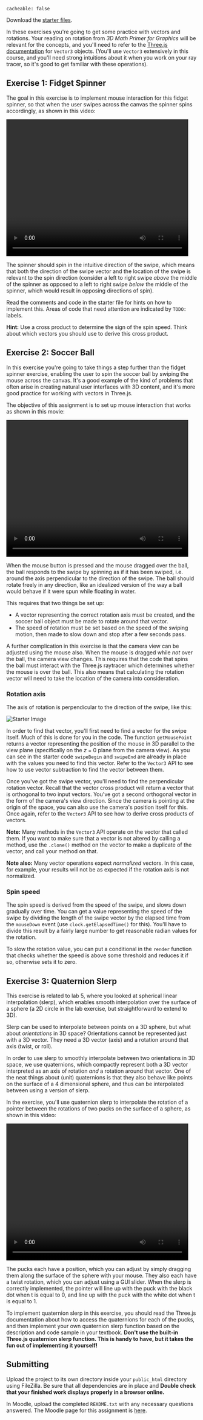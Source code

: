 ```
cacheable: false
```

Download the [starter files](/~tmullen/secure/f17cg/cs315-hw5.zip).

In these exercises you're going to get some practice with vectors and rotations. Your reading on rotation from *3D Math Primer for Graphics* will be relevant for the concepts, and you'll need to refer to the [Three.js documentation](http://threejs.org/docs/api/math/Vector3.html) for `Vector3` objects. (You'll use `Vector3` extensively in this course, and you'll need strong intuitions about it when you work on your ray tracer, so it's good to get familiar with these operations).


## Exercise 1: Fidget Spinner

The goal in this exercise is to implement mouse interaction for this fidget spinner, so that when the user swipes across the canvas the spinner spins accordingly, as shown in this video:

<video width="480" height="360" controls>
  <source src="/~tmullen/images/cg/fidgetSpinner.ogv" type="video/ogg;" codecs="theora, vorbis">
Your browser does not support the video tag.
</video>

The spinner should spin in the intuitive direction of the swipe, which means that both the direction of the swipe vector and the location of the swipe is relevant to the spin direction (consider a left to right swipe *above* the middle of the spinner as opposed to a left to right swipe *below* the middle of the spinner, which would result in opposing directions of spin).

Read the comments and code in the starter file for hints on how to implement this. Areas of code that need attention are indicated by `TODO:` labels.  

**Hint:** Use a cross product to determine the sign of the spin speed. Think about which vectors you should use to derive this cross product.

## Exercise 2: Soccer Ball

In this exercise you're going to take things a step further than the fidget spinner exercise, enabling the user to spin the soccer ball by swiping the mouse across the canvas. It's a good example of the kind of problems that often arise in creating natural user interfaces with 3D content, and it's more good practice for working with vectors in Three.js. 

The objective of this assignment is to set up mouse interaction that works as shown in this movie:

<video width="480" height="360" controls>
  <source src="/~tmullen/images/cg/soccerBall.ogv" type="video/ogg;" codecs="theora, vorbis">
Your browser does not support the video tag.
</video>

When the mouse button is pressed and the mouse dragged over the ball, the ball responds to the swipe by spinning as if it has been swiped, i.e. around the axis perpendicular to the direction of the swipe. The ball should rotate freely in any direction, like an idealized version of the way a ball would behave if it were spun while floating in water.  

This requires that two things be set up:

* A vector representing the correct rotation axis must be created, and the soccer ball object must be made to rotate around that vector.
* The speed of rotation must be set based on the speed of the swiping motion, then made to slow down and stop after a few seconds pass.

A further complication in this exercise is that the camera view can be adjusted using the mouse also. When the mouse is dragged while *not* over the ball, the camera view changes. This requires that the code that spins the ball must interact with the Three.js raytracer which determines whether the mouse is over the ball. This also means that calculating the rotation vector will need to take the location of the camera into consideration.

### Rotation axis

The axis of rotation is perpendicular to the direction of the swipe, like this:

![Starter Image](/~tmullen/images/cg/soccerBallVectors.png)

In order to find that vector, you'll first need to find a vector for the swipe itself. Much of this is done for you in the code. The function `getMousePoint` returns a vector representing the position of the mouse in 3D parallel to the view plane (specifically on the *z* = 0 plane from the camera view). As you can see in the starter code `swipeBegin` and `swipeEnd` are already in place with the values you need to find this vector. Refer to the `Vector3` API to see how to use vector subtraction to find the vector between them.

Once you've got the swipe vector, you'll need to find the perpendicular rotation vector. Recall that the vector cross product will return a vector that is orthogonal to two input vectors. You've got a second orthogonal vector in the form of the camera's view direction. Since the camera is pointing at the origin of the space, you can also use the camera's position itself for this. Once again, refer to the `Vector3` API to see how to derive cross products of vectors.

**Note:** Many methods in the `Vector3` API operate on the vector that called them. If you want to make sure that a vector is not altered by calling a method, use the `.clone()` method on the vector to make a duplicate of the vector, and call your method on that.

**Note also:** Many vector operations expect *normalized* vectors. In this case, for example, your results will not be as expected if the rotation axis is not normalized.

### Spin speed

The spin speed is derived from the speed of the swipe, and slows down gradually over time. You can get a value representing  the speed of the swipe by dividing the length of the swipe vector by the elapsed time from the `mouseDown` event (use `clock.getElapsedTime()` for this). You'll have to divide this result by a fairly large number to get reasonable radian values for the rotation.

To slow the rotation value, you can put a conditional in the `render` function that checks whether the speed is above some threshold and reduces it if so, otherwise sets it to zero.

## Exercise 3: Quaternion Slerp

This exercise is related to lab 5, where you looked at spherical linear interpolation (slerp), which enables smooth interpolation over the surface of a sphere (a 2D circle in the lab exercise, but straightforward to extend to 3D). 

Slerp can be used to interpolate between points on a 3D sphere, but what about *orientations* in 3D space? Orientations cannot be represented just with a 3D vector. They need a 3D vector (axis) and a rotation around that axis (twist, or roll). 

In order to use slerp to smoothly interpolate between two orientations in 3D space, we use quaternions, which compactly represent both a 3D vector interpreted as an axis of rotation *and* a rotation around that vector. One of the neat things about (unit) quaternions is that they also behave like points on the surface of a 4 dimensional sphere, and thus can be interpolated between using a version of slerp. 

In the exercise, you'll use quaternion slerp to interpolate the rotation of a pointer between the rotations of two pucks on the surface of a sphere, as shown in this video:

<video width="480" height="360" controls>
  <source src="/~tmullen/images/cg/quaternionSlerp.ogv" type="video/ogg;" codecs="theora, vorbis">
Your browser does not support the video tag.
</video>

The pucks each have a position, which you can adjust by simply dragging them along the surface of the sphere with your mouse. They also each have a twist rotation, which you can adjust using a GUI slider. When the slerp is correctly implemented, the pointer will line up with the puck with the black dot when t is equal to 0, and line up with the puck with the white dot when t is equal to 1. 

To implement quaternion slerp in this exercise, you should read the Three.js documentation about how to access the quaternions for each of the pucks, and then implement your own quaternion slerp function based on the description and code sample in your textbook. **Don't use the built-in Three.js quaternion slerp function. This is handy to have, but it takes the fun out of implementing it yourself!**

## Submitting

Upload the project to its own directory inside your `public_html` directory using FileZilla. Be sure that all dependencies are in place and **Double check that your finished work displays properly in a browser online.** 

In Moodle, upload the completed `README.txt` with any necessary questions answered.
The Moodle page for this assignment is [here](https://moodle.pugetsound.edu/moodle/mod/assign/view.php?id=340294).
